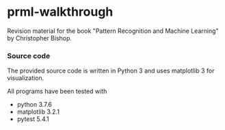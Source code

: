 # prml-walkthrough
Revision material for the book "Pattern Recognition and Machine Learning"
by Christopher Bishop.

### Source code
The provided source code is written in Python 3 and uses matplotlib 3 for visualization.

All programs have been tested with
* python 3.7.6
* matplotlib 3.2.1
* pytest 5.4.1